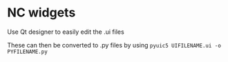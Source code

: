 # NC widgets


Use Qt designer to easily edit the .ui files

These can then be converted to .py files by using `pyuic5 UIFILENAME.ui -o PYFILENAME.py`
